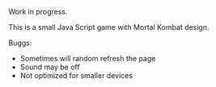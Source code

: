Work in progress.

This is a small Java Script game with Mortal Kombat design.

Buggs:
- Sometimes will random refresh the page
- Sound may be off
- Not optimized for smaller devices
